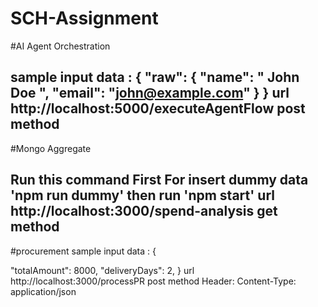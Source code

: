 # SCH-Assignment

#AI Agent Orchestration

sample 
input data :
{
  "raw": {
    "name": "   John Doe ",
    "email": "john@example.com"
  }
}
url http://localhost:5000/executeAgentFlow 
post method
-----------------------------------------------------------------------------------------------------------------------------
#Mongo Aggregate

Run this command First For insert dummy data
'npm run dummy'
then run 'npm start'
url http://localhost:3000/spend-analysis 
get method
-------------------------------------------------------------------------------------------------------------------------------
#procurement
sample 
input data :
{
  
  "totalAmount": 8000,
  "deliveryDays": 2,
}
url http://localhost:3000/processPR 
post method
Header:
Content-Type: application/json


